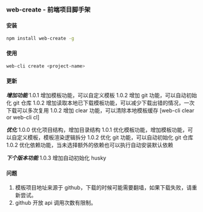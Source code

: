 ### web-create - 前端项目脚手架

#### 安装

```bash
npm install web-create -g
```

#### 使用

```bash
web-cli create <project-name>
```

#### 更新

**_增加功能_**
1.0.1 增加模板功能，可以自定义模板
1.0.2 增加 git 功能，可以自动初始化 git 仓库
1.0.2 增加读取本地已下载模板功能，可以减少下载出错的情况，一次下载可以多次复用
1.0.2 增加 clear 功能，可以清除本地模板缓存 [web-cli clear or web-cli cl]

**_优化_**
1.0.0 优化项目结构，增加目录结构
1.0.1 优化模板功能，增加模板功能，可以自定义模板，模板渲染逻辑拆分
1.0.2 优化 git 功能，可以自动初始化 git 仓库
1.0.2 优化依赖功能，当未选择额外的依赖也可以执行自动安装默认依赖

**_下个版本功能_**
1.0.3 增加自动初始化 husky

#### 问题

1. 模板项目地址来源于 github，下载的时候可能需要翻墙，如果下载失败，请重新尝试。
2. github 开放 api 调用次数有限制。
